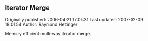 ## Iterator Merge 
Originally published: 2006-04-21 17:05:31 
Last updated: 2007-02-09 18:01:54 
Author: Raymond Hettinger 
 
Memory efficient multi-way iterator merge.